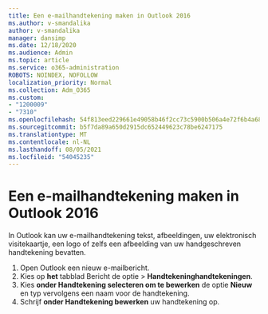 ```yaml
---
title: Een e-mailhandtekening maken in Outlook 2016
ms.author: v-smandalika
author: v-smandalika
manager: dansimp
ms.date: 12/18/2020
ms.audience: Admin
ms.topic: article
ms.service: o365-administration
ROBOTS: NOINDEX, NOFOLLOW
localization_priority: Normal
ms.collection: Adm_O365
ms.custom:
- "1200009"
- "7310"
ms.openlocfilehash: 54f813eed229661e49058b46f2cc73c5900b506a4e72f6b4a6818603f18dbd29
ms.sourcegitcommit: b5f7da89a650d2915dc652449623c78be6247175
ms.translationtype: MT
ms.contentlocale: nl-NL
ms.lasthandoff: 08/05/2021
ms.locfileid: "54045235"
---
```

# <a name="create-an-email-signature-in-outlook-2016"></a>Een e-mailhandtekening maken in Outlook 2016

In Outlook kan uw e-mailhandtekening tekst, afbeeldingen, uw elektronisch visitekaartje, een logo of zelfs een afbeelding van uw handgeschreven handtekening bevatten.

1. Open Outlook een nieuw e-mailbericht.
2. Kies op **het** tabblad Bericht de optie   >  **Handtekeninghandtekeningen**.
3. Kies **onder Handtekening selecteren om te bewerken** de optie **Nieuw** en typ vervolgens een naam voor de handtekening.
4. Schrijf **onder Handtekening bewerken** uw handtekening op.
